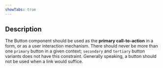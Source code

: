 ```yaml
---
showTabs: true
---
```


## Description

The Button component should be used as the **primary call-to-action** in a form, or as a user interaction mechanism. There should never be more than one `primary` button in a given context; `secondary` and `tertiary` button variants does not have this constraint. Generally speaking, a button should not be used when a link would suffice.
